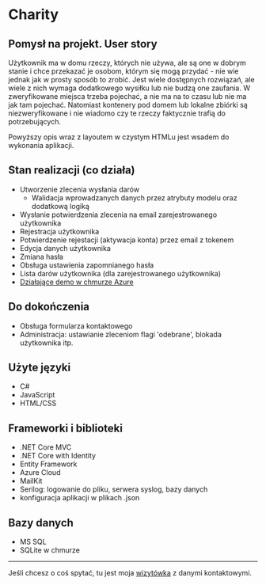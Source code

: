 # Charity

## Pomysł na projekt. User story

Użytkownik ma w domu rzeczy, których nie używa, ale są one w dobrym stanie i chce przekazać je osobom, którym się mogą przydać - nie wie jednak jak w prosty sposób to zrobić.
Jest wiele dostępnych rozwiązań, ale wiele z nich wymaga dodatkowego wysiłku lub nie budzą one zaufania.
W zweryfikowane miejsca trzeba pojechać, a nie ma na to czasu lub nie ma jak tam pojechać. Natomiast kontenery pod domem lub lokalne zbiórki są niezweryfikowane i nie wiadomo czy te rzeczy faktycznie trafią do potrzebujących.

Powyższy opis wraz z layoutem w czystym HTMLu jest wsadem do wykonania aplikacji.

## Stan realizacji (co działa)

- Utworzenie zlecenia wysłania darów
  - Walidacja wprowadzanych danych przez atrybuty modelu oraz dodatkową logiką
- Wysłanie potwierdzenia zlecenia na email zarejestrowanego użytkownika
- Rejestracja użytkownika
- Potwierdzenie rejestacji (aktywacja konta) przez email z tokenem
- Edycja danych użytkownika
- Zmiana hasła
- Obsługa ustawienia zapomnianego hasła
- Lista darów użytkownika (dla zarejestrowanego użytkownika)
- [Działające demo w chmurze Azure](https://drugie-zycie.azurewebsites.net)

## Do dokończenia

- Obsługa formularza kontaktowego
- Administracja: ustawianie zleceniom flagi 'odebrane', blokada użytkownika itp.

## Użyte języki

- C#
- JavaScript
- HTML/CSS

## Frameworki i biblioteki

- .NET Core MVC
- .NET Core with Identity
- Entity Framework
- Azure Cloud
- MailKit
- Serilog: logowanie do pliku, serwera syslog, bazy danych
- konfiguracja aplikacji w plikach .json

## Bazy danych

- MS SQL
- SQLite w chmurze

---
Jeśli chcesz o coś spytać, tu jest moja [wizytówka](https://www.adameczek.pl "My Homepage") z danymi kontaktowymi.
